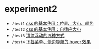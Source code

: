 # experiment2

- `/test1` [css 的基本使用：位置、大小、颜色](https://seagulloddy.github.io/homework/front-end/experiment/experiment2/test1)
- `/test2` [css 的基本使用：自适应大小](https://seagulloddy.github.io/homework/front-end/experiment/experiment2/test2)
- `/test3` [清除浮动的四种方式](https://seagulloddy.github.io/homework/front-end/experiment/experiment2/test3)
- `/test4` [下拉菜单、侧边导航的 hover 效果](https://seagulloddy.github.io/homework/front-end/experiment/experiment2/test4)
